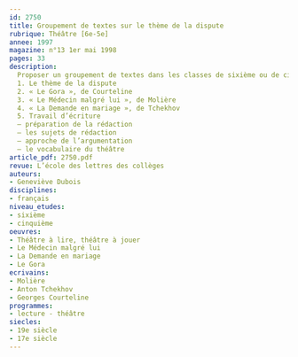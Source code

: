 ```yaml
---
id: 2750
title: Groupement de textes sur le thème de la dispute 
rubrique: Théâtre [6e-5e]
annee: 1997
magazine: n°13 1er mai 1998
pages: 33
description: 
  Proposer un groupement de textes dans les classes de sixième ou de cinquième peut paraître une démarche surprenante. Pourtant, il peut convenir à l’approche du genre théâtral, souvent peu connu dans les premières classes de collège. La confrontation de petites scènes permet d’aborder, sans lasser, quelques aspects génériques importants, de familiariser les élèves avec des savoirs favorisant l’accès à des pièces complètes.
  1. Le thème de la dispute
  2. « Le Gora », de Courteline
  3. « Le Médecin malgré lui », de Molière
  4. « La Demande en mariage », de Tchekhov
  5. Travail d’écriture
  – préparation de la rédaction
  – les sujets de rédaction
  – approche de l’argumentation
  – le vocabulaire du théâtre
article_pdf: 2750.pdf
revue: L’école des lettres des collèges
auteurs:
- Geneviève Dubois
disciplines:
- français
niveau_etudes:
- sixième
- cinquième
oeuvres:
- Théâtre à lire, théâtre à jouer
- Le Médecin malgré lui
- La Demande en mariage
- Le Gora
ecrivains:
- Molière
- Anton Tchekhov
- Georges Courteline
programmes:
- lecture - théâtre
siecles:
- 19e siècle
- 17e siècle
---
```

